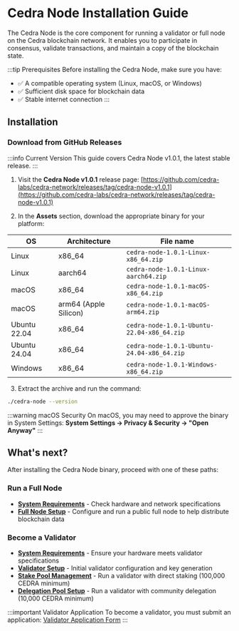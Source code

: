 # Cedra Node Installation Guide

The Cedra Node is the core component for running a validator or full node on the Cedra blockchain network. It enables you to participate in consensus, validate transactions, and maintain a copy of the blockchain state.

:::tip Prerequisites
Before installing the Cedra Node, make sure you have:
- ✅ A compatible operating system (Linux, macOS, or Windows)
- ✅ Sufficient disk space for blockchain data
- ✅ Stable internet connection
:::

## Installation

### Download from GitHub Releases

:::info Current Version
This guide covers Cedra Node v1.0.1, the latest stable release.
:::

1. Visit the **Cedra Node v1.0.1** release page: [https://github.com/cedra-labs/cedra-network/releases/tag/cedra-node-v1.0.1](https://github.com/cedra-labs/cedra-network/releases/tag/cedra-node-v1.0.1)

2. In the **Assets** section, download the appropriate binary for your platform:

| OS           | Architecture          | File name                                    |
| ------------ | --------------------- | -------------------------------------------- |
| Linux        | x86\_64               | `cedra-node-1.0.1-Linux-x86_64.zip`        |
| Linux        | aarch64               | `cedra-node-1.0.1-Linux-aarch64.zip`       |
| macOS        | x86\_64               | `cedra-node-1.0.1-macOS-x86_64.zip`        |
| macOS        | arm64 (Apple Silicon) | `cedra-node-1.0.1-macOS-arm64.zip`         |
| Ubuntu 22.04 | x86\_64               | `cedra-node-1.0.1-Ubuntu-22.04-x86_64.zip` |
| Ubuntu 24.04 | x86\_64               | `cedra-node-1.0.1-Ubuntu-24.04-x86_64.zip` |
| Windows      | x86\_64               | `cedra-node-1.0.1-Windows-x86_64.zip`      |

3. Extract the archive and run the command:

```bash
./cedra-node --version
```

:::warning macOS Security
On macOS, you may need to approve the binary in System Settings:
**System Settings → Privacy & Security → "Open Anyway"**
:::

## What's next?

After installing the Cedra Node binary, proceed with one of these paths:

### Run a Full Node
* **[System Requirements](/nodes/requirements)** - Check hardware and network specifications
* **[Full Node Setup](/nodes/full-node)** - Configure and run a public full node to help distribute blockchain data

### Become a Validator
* **[System Requirements](/nodes/requirements)** - Ensure your hardware meets validator specifications
* **[Validator Setup](/nodes/validator-setup)** - Initial validator configuration and key generation
* **[Stake Pool Management](/nodes/stake-pool-management)** - Run a validator with direct staking (100,000 CEDRA minimum)
* **[Delegation Pool Setup](/nodes/delegation-pool-setup)** - Run a validator with community delegation (10,000 CEDRA minimum)

:::important Validator Application
To become a validator, you must submit an application: [Validator Application Form](https://tally.so/r/mDRz5b)
:::